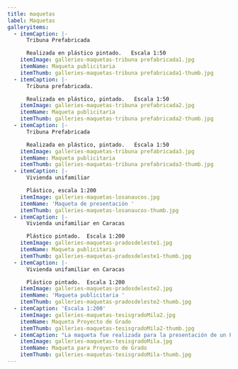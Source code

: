 ```yaml
---
title: maquetas
label: Maquetas
galleryitems:
  - itemCaption: |-
      Tribuna Prefabricada

      Realizada en plástico pintado.   Escala 1:50
    itemImage: galleries-maquetas-tribuna prefabricada1.jpg
    itemName: Maqueta publicitaria
    itemThumb: galleries-maquetas-tribuna prefabricada1-thumb.jpg
  - itemCaption: |-
      Tribuna prefabricada.

      Realizada en plástico, pintado.   Escala 1:50
    itemImage: galleries-maquetas-tribuna prefabricada2.jpg
    itemName: Maqueta publicitaria
    itemThumb: galleries-maquetas-tribuna prefabricada2-thumb.jpg
  - itemCaption: |-
      Tribuna Prefabricada

      Realizada en plástico, pintado.   Escala 1:50
    itemImage: galleries-maquetas-tribuna prefabricada3.jpg
    itemName: Maqueta publicitaria
    itemThumb: galleries-maquetas-tribuna prefabricada3-thumb.jpg
  - itemCaption: |-
      Vivienda unifamiliar 

      Plástico, escala 1:200
    itemImage: galleries-maquetas-losanaucos.jpg
    itemName: 'Maqueta de presentación '
    itemThumb: galleries-maquetas-losanaucos-thumb.jpg
  - itemCaption: |-
      Vivienda unifamiliar en Caracas

      Plástico pintado.  Escala 1:200
    itemImage: galleries-maquetas-pradosdeleste1.jpg
    itemName: Maqueta publicitaria
    itemThumb: galleries-maquetas-pradosdeleste1-thumb.jpg
  - itemCaption: |-
      Vivienda unifamiliar en Caracas

      Plástico pintado.  Escala 1:200
    itemImage: galleries-maquetas-pradosdeleste2.jpg
    itemName: 'Maqueta publicitaria '
    itemThumb: galleries-maquetas-pradosdeleste2-thumb.jpg
  - itemCaption: 'Escala 1:200'
    itemImage: galleries-maquetas-tesisgradoMila2.jpg
    itemName: Maqueta Proyecto de Grado
    itemThumb: galleries-maquetas-tesisgradoMila2-thumb.jpg
  - itemCaption: "La maqueta fue realizada para la presentación de un Proyecto de Grado de una estudiante de arquitectura de la USB-Venezuela en el año 1981\r\n\n\r\n\nCartón de varios espesores\r\n\n\r\n\nEscala 1:200"
    itemImage: galleries-maquetas-tesisgradoMila.jpg
    itemName: Maqueta para Proyecto de Grado
    itemThumb: galleries-maquetas-tesisgradoMila-thumb.jpg
---
```


